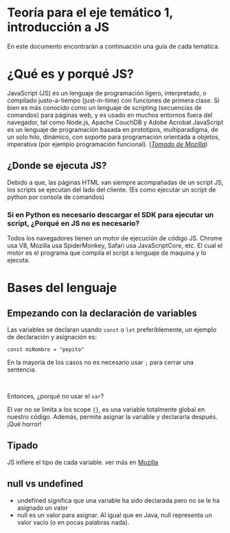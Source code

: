 # Teoría para el eje temático 1, introducción a JS

En este documento encontrarán a continuación una guía de cada temática.

# ¿Qué es y porqué JS?​

JavaScript (JS) es un lenguaje de programación ligero, interpretado, o compilado justo-a-tiempo (just-in-time) con funciones de primera clase. Si bien es más conocido como un lenguaje de scripting (secuencias de comandos) para páginas web, y es usado en muchos entornos fuera del navegador, tal como Node.js, Apache CouchDB y Adobe Acrobat JavaScript es un lenguaje de programación basada en prototipos, multiparadigma, de un solo hilo, dinámico, con soporte para programación orientada a objetos, imperativa (por ejemplo programación funcional). ([*Tomado de Mozilla*](https://developer.mozilla.org/es/docs/Web/JavaScript))

## ¿Donde se ejecuta JS?

Debido a que, las páginas HTML van siempre acompañadas de un script JS, los scripts se ejecutan del lado del cliente. (Es como ejecutar un script de python por consola de comandos)

### Si en Python es necesario descargar el SDK para ejecutar un script, ¿Porqué en JS no es necesario?

Todos los navegadores tienen un motor de ejecución de código JS. Chrome usa V8, Mozilla usa SpiderMonkey, Safari usa JavaScriptCore, etc. El cual el motor es el programa que compila el script a lenguaje de maquina y lo ejecuta.

# Bases del lenguaje​

## Empezando con la declaración de variables

Las variables se declaran usando `const` o `let` preferiblemente, un ejemplo de declaración y asignación es:

```
const miNombre = "pepito"
```

En la mayoría de los casos no es necesario usar `;` para cerrar una sentencia.

<br/>

Entonces, ¿porqué no usar el `var`?

El var no se limita a los scope `{}`, es una variable totalmente global en nuestro código. Además, permite asignar la variable y declararla después. ¡Qué horror!

## Tipado

JS infiere el tipo de cada variable. ver más en [Mozilla](https://developer.mozilla.org/es/docs/Web/JavaScript/Data_structures)

## null vs undefined

- undefined significa que una variable ha sido declarada pero no se le ha asignado un valor
- null es un valor para asignar. Al igual que en Java, null representa un valor vacio (o en pocas palabras nada).

